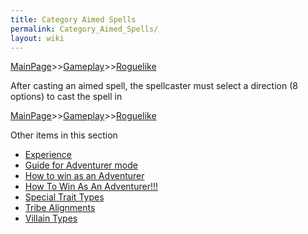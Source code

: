 ```yaml
---
title: Category Aimed Spells
permalink: Category_Aimed_Spells/
layout: wiki
---
```


[MainPage](/keeperrl_wiki/ "wikilink")>>[Gameplay](/keeperrl_wiki/Gameplay "wikilink")>>[Roguelike](/keeperrl_wiki/Roguelike "wikilink")

After casting an aimed spell, the spellcaster must select a direction (8
options) to cast the spell in

[MainPage](/keeperrl_wiki/ "wikilink")>>[Gameplay](/keeperrl_wiki/Gameplay "wikilink")>>[Roguelike](/keeperrl_wiki/Roguelike "wikilink")

Other items in this section
-    [Experience](/keeperrl_wiki/Experience "wikilink")
-    [Guide for Adventurer mode](/keeperrl_wiki/Guide_For_Adventurer_Mode "wikilink")
-    [How to win as an Adventurer](/keeperrl_wiki/How_To_Win_As_An_Adventurer "wikilink")
-    [How To Win As An Adventurer!!!](/keeperrl_wiki/How_To_Win_As_An_Adventurer!!! "wikilink")
-    [Special Trait Types](/keeperrl_wiki/Special_Trait_Types "wikilink")
-    [Tribe Alignments](/keeperrl_wiki/Tribe_Alignments "wikilink")
-    [Villain Types](/keeperrl_wiki/Villain_Types "wikilink")
